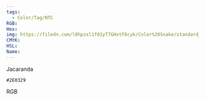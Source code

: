 ```yaml
---
tags:
  - Color/Tag/NTC
RGB:
Hex:
img: https://filedn.com/l0hpzxl1f01yT7GHxtF8cyk/Color%20Snake/standard_csv_to_svg/2E0329.svg
CMYK:
HSL:
Name:
---
```

Jacaranda
```palette
#2E0329
```
RGB
